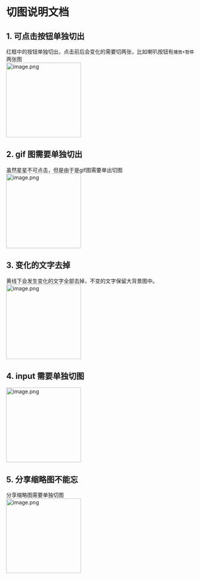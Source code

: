 # 切图说明文档

## 1. 可点击按钮单独切出
红框中的按钮单独切出，点击前后会变化的需要切两张，比如喇叭按钮有`播放+暂停`两张图  
![image.png](https://upload-images.jianshu.io/upload_images/2163136-a3495e35fbac306e.png?imageMogr2/auto-orient/strip%7CimageView2/2/w/1240)

## 2. gif 图需要单独切出
虽然星星不可点击，但是由于是gif图需要单出切图  
![image.png](https://upload-images.jianshu.io/upload_images/2163136-0147abb14f3eb81e.png?imageMogr2/auto-orient/strip%7CimageView2/2/w/1240)

## 3. 变化的文字去掉
黄线下会发生变化的文字全部去掉，不变的文字保留大背景图中。  
![image.png](https://upload-images.jianshu.io/upload_images/2163136-14849f3ec491c081.png?imageMogr2/auto-orient/strip%7CimageView2/2/w/1240)

## 4. input 需要单独切图
![image.png](https://upload-images.jianshu.io/upload_images/2163136-5a602ad0ef30f0f2.png?imageMogr2/auto-orient/strip%7CimageView2/2/w/1240)


## 5. 分享缩略图不能忘
分享缩略图需要单独切图  
![image.png](https://upload-images.jianshu.io/upload_images/2163136-f708f94802c88c51.png?imageMogr2/auto-orient/strip%7CimageView2/2/w/1240)


<style>
img{
  width: 200px;
}
<style/>
